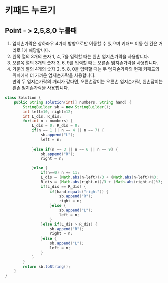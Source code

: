 # 키패드 누르기

## Point - > 2,5,8,0 누를때
1. 엄지손가락은 상하좌우 4가지 방향으로만 이동할 수 있으며 키패드 이동 한 칸은 거리로 1에 해당합니다.
2. 왼쪽 열의 3개의 숫자 1, 4, 7을 입력할 때는 왼손 엄지손가락을 사용합니다.
3. 오른쪽 열의 3개의 숫자 3, 6, 9를 입력할 때는 오른손 엄지손가락을 사용합니다.
4. 가운데 열의 4개의 숫자 2, 5, 8, 0을 입력할 때는 두 엄지손가락의 현재 키패드의 위치에서 더 가까운 엄지손가락을 사용합니다.  
만약 두 엄지손가락의 거리가 같다면, 오른손잡이는 오른손 엄지손가락, 왼손잡이는 왼손 엄지손가락을 사용합니다.
```java
class Solution {
    public String solution(int[] numbers, String hand) {
		StringBuilder sb = new StringBuilder();
		int left=10, right=12;
		int L_dis, R_dis;
		for(int n : numbers) {
			L_dis = 0; R_dis = 0;
			if(n == 1 || n == 4 || n == 7) {
				sb.append("L");
				left = n;
			
			}else if(n == 3 || n == 6 || n == 9) {
				sb.append("R");
				right = n;
			
			}else {
				if(n==0) n += 11;
				L_dis = (Math.abs(n-left))/3 + (Math.abs(n-left))%3;
				R_dis = (Math.abs(right-n))/3 + (Math.abs(right-n))%3;
				if(L_dis == R_dis) {
					if(hand.equals("right")) {
						sb.append("R");
						right = n;
					}else {
						sb.append("L");
						left = n;
					}
				}else if(L_dis > R_dis) {
					sb.append("R");
					right = n;
				}else {
					sb.append("L");
					left = n;
				}
			}
		}	
		return sb.toString();
    }
}
```
